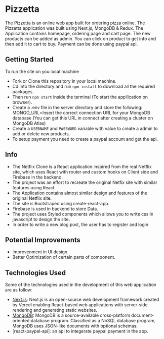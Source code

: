 # Pizzetta

The Pizzetta is an online web app built for ordering pizza online. The Pizzetta application was built using Next.js, MongoDB & Redux. The Application contains homepage, ordering page and cart page. The new products can be added as admin. You can click on product to get info and then add it to cart to buy. Payment can be done using paypal api.

## Getting Started

To run the site on you local machine

-   Fork or Clone this repository in your local machine.
-   Cd into the directory and run `npm install` to download all the required packages.
-   Then run `npm start` inside the terminal (To start the appllication on browser).
-   Create a .env file in the server directory and store the following:
MONGO_URL=Insert the correct connection URL for your MongoDB database (You can get this URL in connect after creating a cluster on MongoDB Atlas)
-   Create a `USERNAME` and `PASSWORD` variable with value to create a admin to add or delete new products.
-   To setup payment you need to create a paypal account and get the api.

## Info

-   The Netflix Clone is a React application inspired from the real Netflix site, which uses React with router and custom hooks on Client side and Firebase in the backend.
-   The project was an effort to recreate the original Netfix site with similar features using React.
-   The Application contains almost similar design and features of the original Netflix site.
-   The site is Bootstraped using create-react-app.
-   Firebase is used in backend to store Data.
-   The project uses Styled components which allows you to write css in javascript to design the site.
-   In order to write a new blog post, the user has to register and login.

## Potential Improvements

-   Improvenment in UI design.
-   Better Optimization of certain parts of component.

## Technologies Used

Some of the technologies used in the development of this web application are as follow:

-   [Next.js](https://nextjs.org/): Next.js is an open-source web development framework created by Vercel enabling React-based web applications with server-side rendering and generating static websites.
-   [MongoDB](https://www.mongodb.com/): MongoDB is a source-available cross-platform document-oriented database program. Classified as a NoSQL database program, MongoDB uses JSON-like documents with optional schemas.
-   [react-paypal-api]: an api to integerate paypal payment in the app.